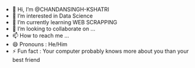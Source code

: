 - 👋 Hi, I’m @CHANDANSINGH-KSHATRI							
- 👀 I’m interested in Data Science   				
- 🌱 I’m currently learning WEB SCRAPPING
- 💞️ I’m looking to collaborate on ...
- 📫 How to reach me ...
- 😄 Pronouns : He/Him
- ⚡ Fun fact : Your computer probably knows more about you than your best friend

<!---
CHANDANSINGH-KSHATRI/CHANDANSINGH-KSHATRI is a ✨ special ✨ repository because its `README.md` (this file) appears on your GitHub profile.
You can click the Preview link to take a look at your changes.
--->
